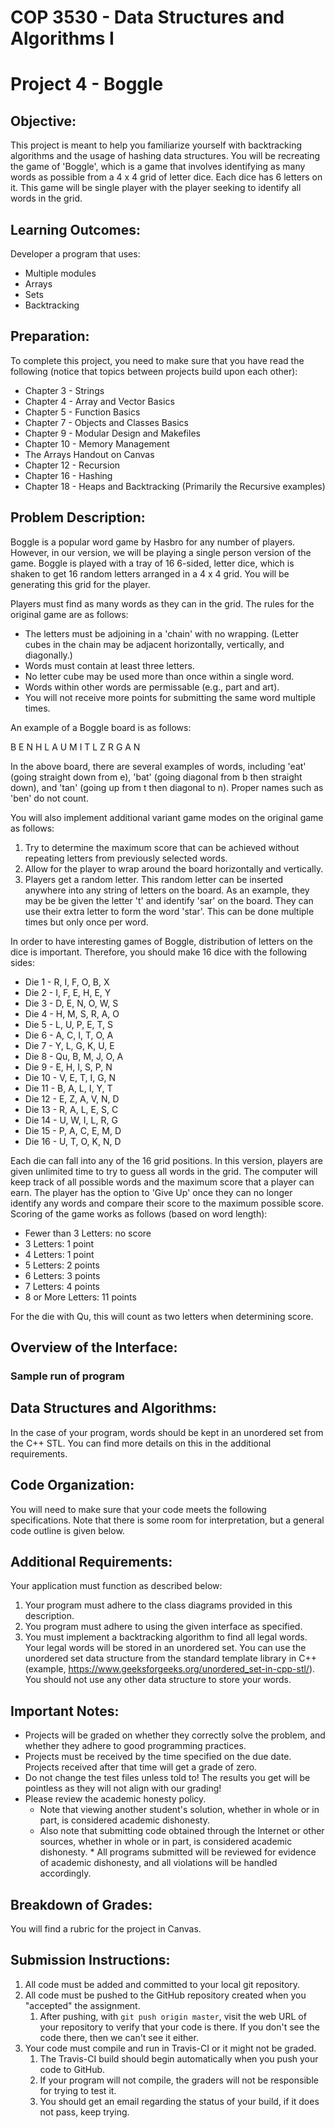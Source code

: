 # COP 3530 - Data Structures and Algorithms I

# Project 4 - Boggle

## Objective:

This project is meant to help you familiarize yourself with backtracking algorithms and the usage of hashing data structures. You will be recreating the game of 'Boggle', which is a game that involves identifying as many words as possible from a 4 x 4 grid of letter dice. Each dice has 6 letters on it. This game will be single player with the player seeking to identify all words in the grid. 

## Learning Outcomes:

Developer a program that uses:

- Multiple modules
- Arrays
- Sets
- Backtracking

## Preparation:

To complete this project, you need to make sure that you have read the following (notice that topics between projects build upon each other):

- Chapter 3 - Strings
- Chapter 4 - Array and Vector Basics
- Chapter 5 - Function Basics
- Chapter 7 - Objects and Classes Basics
- Chapter 9 - Modular Design and Makefiles
- Chapter 10 - Memory Management
- The Arrays Handout on Canvas
- Chapter 12 - Recursion
- Chapter 16 - Hashing
- Chapter 18 - Heaps and Backtracking (Primarily the Recursive examples)

## Problem Description:

Boggle is a popular word game by Hasbro for any number of players. However, in our version, we will be playing a single person version of the game. Boggle is played with a tray of 16 6-sided, letter dice, which is shaken to get 16 random letters arranged in a 4 x 4 grid. You will be generating this grid for the player. 

Players must find as many words as they can in the grid. The rules for the original game are as follows:

- The letters must be adjoining in a 'chain' with no wrapping. (Letter cubes in the chain may be adjacent horizontally, vertically, and diagonally.)
- Words must contain at least three letters.
- No letter cube may be used more than once within a single word.
- Words within other words are permissable (e.g., part and art).
- You will not receive more points for submitting the same word multiple times.

An example of a Boggle board is as follows:

B E N H
L A U M
I T L Z
R G A N

In the above board, there are several examples of words, including 'eat' (going straight down from e), 'bat' (going diagonal from b then straight down), and 'tan' (going up from t then diagonal to n). Proper names such as 'ben' do not count. 

You will also implement additional variant game modes on the original game as follows:

1. Try to determine the maximum score that can be achieved without repeating letters from previously selected words.
2. Allow for the player to wrap around the board horizontally and vertically.
3. Players get a random letter. This random letter can be inserted anywhere into any string of letters on the board. As an example, they may be be given the letter 't' and identify 'sar' on the board. They can use their extra letter to form the word 'star'. This can be done multiple times but only once per word. 

In order to have interesting games of Boggle, distribution of letters on the dice is important. Therefore, you should make 16 dice with the following sides:

- Die 1 - R, I, F, O, B, X
- Die 2 - I, F, E, H, E, Y
- Die 3 - D, E, N, O, W, S
- Die 4 - H, M, S, R, A, O
- Die 5 - L, U, P, E, T, S
- Die 6 - A, C, I, T, O, A
- Die 7 - Y, L, G, K, U, E
- Die 8 - Qu, B, M, J, O, A
- Die 9 - E, H, I, S, P, N
- Die 10 - V, E, T, I, G, N
- Die 11 - B, A, L, I, Y, T
- Die 12 - E, Z, A, V, N, D
- Die 13 - R, A, L, E, S, C
- Die 14 - U, W, I, L, R, G
- Die 15 - P, A, C, E, M, D
- Die 16 - U, T, O, K, N, D

Each die can fall into any of the 16 grid positions. In this version, players are given unlimited time to try to guess all words in the grid. The computer will keep track of all possible words and the maximum score that a player can earn. The player has the option to 'Give Up' once they can no longer identify any words and compare their score to the maximum possible score. Scoring of the game works as follows (based on word length):

- Fewer than 3 Letters: no score
- 3 Letters: 1 point
- 4 Letters: 1 point
- 5 Letters: 2 points
- 6 Letters: 3 points
- 7 Letters: 4 points
- 8 or More Letters: 11 points

For the die with Qu, this will count as two letters when determining score. 

## Overview of the Interface:

### Sample run of program

## Data Structures and Algorithms:

In the case of your program, words should be kept in an unordered set from the C++ STL. You can find more details on this in the additional requirements. 

## Code Organization:

You will need to make sure that your code meets the following specifications.
Note that there is some room for interpretation, but a general code outline is given below.

## Additional Requirements:

Your application must function as described below:

1. Your program must adhere to the class diagrams provided in this description.
2. You program must adhere to using the given interface as specified.
3. You must implement a backtracking algorithm to find all legal words. Your legal words will be stored in an unordered set. You can use the unordered set data structure from the standard template library in C++ (example, https://www.geeksforgeeks.org/unordered_set-in-cpp-stl/). You should not use any other data structure to store your words. 

## Important Notes:

- Projects will be graded on whether they correctly solve the problem, and whether they adhere to good programming practices.
- Projects must be received by the time specified on the due date. Projects received after that time will get a grade of zero.
- Do not change the test files unless told to! The results you get will be pointless as they will not align with our grading!
- Please review the academic honesty policy.
  - Note that viewing another student's solution, whether in whole or in part, is considered academic dishonesty.
  - Also note that submitting code obtained through the Internet or other sources, whether in whole or in part, is considered academic dishonesty. \* All programs submitted will be reviewed for evidence of academic dishonesty, and all violations will be handled accordingly.
  
## Breakdown of Grades:

You will find a rubric for the project in Canvas. 

## Submission Instructions:

1. All code must be added and committed to your local git repository.
2. All code must be pushed to the GitHub repository created when you "accepted" the assignment.
   1. After pushing, with `git push origin master`, visit the web URL of your repository to verify that your code is there.
      If you don't see the code there, then we can't see it either.
3. Your code must compile and run in Travis-CI or it might not be graded.
   1. The Travis-CI build should begin automatically when you push your code to GitHub.
   2. If your program will not compile, the graders will not be responsible for trying to test it.
   3. You should get an email regarding the status of your build, if it does not pass, keep trying.
